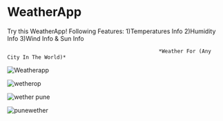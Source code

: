 # WeatherApp
Try this WeatherApp!
Following Features:
1)Temperatures Info
2)Humidity Info
3)Wind Info & Sun Info

                                                     *Weather For (Any City In The World)*
                                                     
                                                     
![Weatherapp](https://user-images.githubusercontent.com/106821254/206870838-c913c1a7-b155-4f33-8bff-eb47fd31d1c6.png)


![wetherop](https://user-images.githubusercontent.com/106821254/206870848-e5beff35-2a00-4265-bdb5-a6e95402a45b.png)


![wether pune](https://user-images.githubusercontent.com/106821254/206870852-4436023d-b07b-4efc-8970-e5c80d922d66.png)


![punewether](https://user-images.githubusercontent.com/106821254/206870856-c640f6e7-b944-4667-9d99-9c36f04e2095.png)
